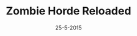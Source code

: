 ---
title: Zombie Horde Reloaded
date: 25-5-2015
desc: Zombie Horde Reloaded is a remake of Zombie Horde, originally for Counter-Strike Source. When the original became deprecated I took it upon myself to remake it for GMod.
layout: subblog
comments: true
external: http://www.zombiehorde-reloaded.com/
---